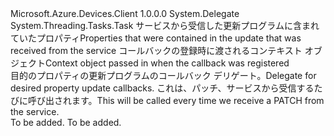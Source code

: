 <Type Name="DesiredPropertyUpdateCallback" FullName="Microsoft.Azure.Devices.Client.DesiredPropertyUpdateCallback">
  <TypeSignature Language="C#" Value="public delegate System.Threading.Tasks.Task DesiredPropertyUpdateCallback(TwinCollection desiredProperties, object userContext);" />
  <TypeSignature Language="ILAsm" Value=".class public auto ansi sealed DesiredPropertyUpdateCallback extends System.MulticastDelegate" />
  <TypeSignature Language="DocId" Value="T:Microsoft.Azure.Devices.Client.DesiredPropertyUpdateCallback" />
  <TypeSignature Language="VB.NET" Value="Public Delegate Function DesiredPropertyUpdateCallback(desiredProperties As TwinCollection, userContext As Object) As Task " />
  <TypeSignature Language="F#" Value="type DesiredPropertyUpdateCallback = delegate of TwinCollection * obj -&gt; Task" />
  <AssemblyInfo>
    <AssemblyName>Microsoft.Azure.Devices.Client</AssemblyName>
    <AssemblyVersion>1.0.0.0</AssemblyVersion>
  </AssemblyInfo>
  <Base>
    <BaseTypeName>System.Delegate</BaseTypeName>
  </Base>
  <Parameters>
    <Parameter Name="desiredProperties" Type="Microsoft.Azure.Devices.Shared.TwinCollection" />
    <Parameter Name="userContext" Type="System.Object" />
  </Parameters>
  <ReturnValue>
    <ReturnType>System.Threading.Tasks.Task</ReturnType>
  </ReturnValue>
  <Docs>
    <param name="desiredProperties"><span data-ttu-id="ace00-101">サービスから受信した更新プログラムに含まれていたプロパティ</span><span class="sxs-lookup"><span data-stu-id="ace00-101">Properties that were contained in the update that was received from the service</span></span></param>
    <param name="userContext"><span data-ttu-id="ace00-102">コールバックの登録時に渡されるコンテキスト オブジェクト</span><span class="sxs-lookup"><span data-stu-id="ace00-102">Context object passed in when the callback was registered</span></span></param>
    <summary>
            <span data-ttu-id="ace00-103">目的のプロパティの更新プログラムのコールバック デリゲート。</span><span class="sxs-lookup"><span data-stu-id="ace00-103">Delegate for desired property update callbacks.</span></span>  <span data-ttu-id="ace00-104">これは、パッチ、サービスから受信するたびに呼び出されます。</span><span class="sxs-lookup"><span data-stu-id="ace00-104">This will be called every time we receive a PATCH from the service.</span></span>
            </summary>
    <returns>To be added.</returns>
    <remarks>To be added.</remarks>
  </Docs>
</Type>